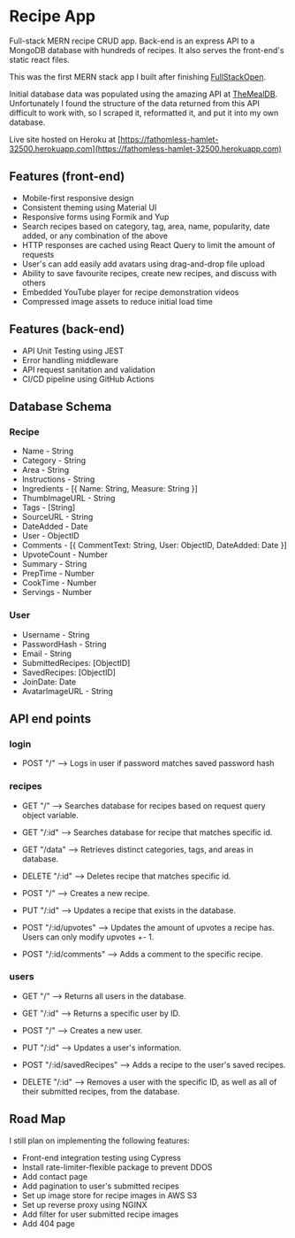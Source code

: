 # Recipe App

Full-stack MERN recipe CRUD app. Back-end is an express API to a MongoDB database with hundreds of recipes. It also serves the front-end's static react files. 

This was the first MERN stack app I built after finishing [FullStackOpen](https://fullstackopen.com/en/).

Initial database data was populated using the amazing API at [TheMealDB](https://www.themealdb.com/). Unfortunately I found the structure of the data returned from this API difficult to work with, so I scraped it, reformatted it, and put it into my own database.

Live site hosted on Heroku at [https://fathomless-hamlet-32500.herokuapp.com](https://fathomless-hamlet-32500.herokuapp.com)

## Features (front-end)
- Mobile-first responsive design
- Consistent theming using Material UI
- Responsive forms using Formik and Yup
- Search recipes based on category, tag, area, name, popularity, date added, or any combination of the above
- HTTP responses are cached using React Query to limit the amount of requests
- User's can add easily add avatars using drag-and-drop file upload 
- Ability to save favourite recipes, create new recipes, and discuss with others
- Embedded YouTube player for recipe demonstration videos
- Compressed image assets to reduce initial load time


## Features (back-end)
- API Unit Testing using JEST
- Error handling middleware
- API request sanitation and validation
- CI/CD pipeline using GitHub Actions

## Database Schema

### Recipe
- Name - String
- Category - String
- Area - String
- Instructions - String
- Ingredients - [{ Name: String, Measure: String }]
- ThumbImageURL - String
- Tags - [String]
- SourceURL - String
- DateAdded - Date
- User - ObjectID
- Comments - [{ CommentText: String, User: ObjectID, DateAdded: Date }]
- UpvoteCount - Number
- Summary - String
- PrepTime - Number
- CookTime - Number
- Servings - Number

### User
- Username - String
- PasswordHash - String
- Email - String
- SubmittedRecipes: [ObjectID]
- SavedRecipes: [ObjectID]
- JoinDate: Date
- AvatarImageURL - String

## API end points

### login
- POST "/" --> 
Logs in user if password matches saved password hash

### recipes
- GET "/" -->
Searches database for recipes based on request query object variable.

- GET "/:id" -->
Searches database for recipe that matches specific id.

- GET "/data" -->
Retrieves distinct categories, tags, and areas in database.

- DELETE "/:id" -->
Deletes recipe that matches specific id.

- POST "/" -->
Creates a new recipe.

- PUT "/:id" --> 
Updates a recipe that exists in the database.

- POST "/:id/upvotes" --> 
Updates the amount of upvotes a recipe has. Users can only modify upvotes +- 1.

- POST "/:id/comments" -->
Adds a comment to the specific recipe.

### users

- GET "/" -->
Returns all users in the database.

- GET "/:id" -->
Returns a specific user by ID.

- POST "/" -->
Creates a new user.

- PUT "/:id" -->
Updates a user's information.

- POST "/:id/savedRecipes" -->
Adds a recipe to the user's saved recipes.

- DELETE "/:id" -->
Removes a user with the specific ID, as well as all of their submitted recipes, from the database.


## Road Map
I still plan on implementing the following features:

- Front-end integration testing using Cypress
- Install rate-limiter-flexible package to prevent DDOS
- Add contact page
- Add pagination to user's submitted recipes
- Set up image store for recipe images in AWS S3
- Set up reverse proxy using NGINX
- Add filter for user submitted recipe images
- Add 404 page
